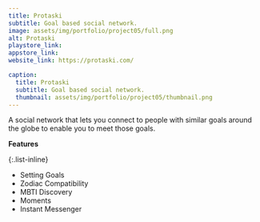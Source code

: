```yaml
---
title: Protaski
subtitle: Goal based social network.
image: assets/img/portfolio/project05/full.png
alt: Protaski
playstore_link: 
appstore_link: 
website_link: https://protaski.com/

caption:
  title: Protaski
  subtitle: Goal based social network.
  thumbnail: assets/img/portfolio/project05/thumbnail.png
---
```

A social network that lets you connect to people with similar goals around the globe to enable
you to meet those goals.

**Features**

{:.list-inline}
- Setting Goals
- Zodiac Compatibility
- MBTI Discovery
- Moments
- Instant Messenger 